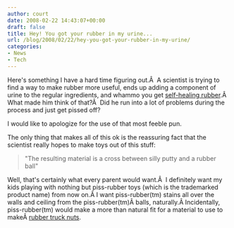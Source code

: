 ```yaml
---
author: court
date: 2008-02-22 14:43:07+00:00
draft: false
title: Hey! You got your rubber in my urine...
url: /blog/2008/02/22/hey-you-got-your-rubber-in-my-urine/
categories:
- News
- Tech
---
```


Here's something I have a hard time figuring out.Â  A scientist is trying to find a way to make rubber more useful, ends up adding a component of urine to the regular ingredients, and whammo you get [self-healing rubber](http://cnews.canoe.ca/CNEWS/Science/2008/02/20/4862758-cp.html).Â  What made him think of that?Â  Did he run into a lot of problems during the process and just get pissed off?

I would like to apologize for the use of that most feeble pun.

The only thing that makes all of this ok is the reassuring fact that the scientist really hopes to make toys out of this stuff:


<blockquote>"The resulting material is a cross between silly putty and a rubber ball"</blockquote>


Well, that's certainly what every parent would want.Â  I definitely want my kids playing with nothing but piss-rubber toys (which is the trademarked product name) from now on.Â I want piss-rubber(tm) stains all over the walls and ceiling from the piss-rubber(tm)Â balls, naturally.Â Incidentally, piss-rubber(tm) would make a more than natural fit for a material to use to makeÂ [rubber truck nuts](http://www.vallentyne.com/blog/2008/01/17/aw-nuts/).
